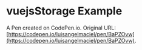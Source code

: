 # vuejsStorage Example

A Pen created on CodePen.io. Original URL: [https://codepen.io/luisangelmaciel/pen/BaPZOvw](https://codepen.io/luisangelmaciel/pen/BaPZOvw).


